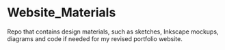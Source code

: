 # Website_Materials
Repo that contains design materials, such as sketches, Inkscape mockups, diagrams and code if needed for my revised portfolio website.
